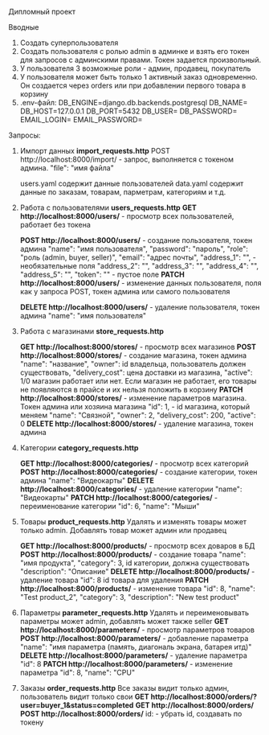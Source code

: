 Дипломный проект


Вводные
1. Создать суперпользователя
2. Создать пользователя с ролью admin в админке и взять его токен для запросов с админскими правами. Токен задается произвольный.
3. У пользователя 3 возможные роли - админ, продавец, покупатель
4. У пользователя может быть только 1 активный заказ одновременно. Он создается через orders или при добавлении первого товара в корзину
5. .env-файл:
    DB_ENGINE=django.db.backends.postgresql
    DB_NAME=
    DB_HOST=127.0.0.1
    DB_PORT=5432
    DB_USER=
    DB_PASSWORD=
    EMAIL_LOGIN=
    EMAIL_PASSWORD=



Запросы:
1. Импорт данных **import_requests.http**
	POST http://localhost:8000/import/ - запрос, выполняется с токеном админа. 
	"file": "имя файла"
	
	users.yaml содержит данные пользователей
	data.yaml содержит данные по заказам, товарам, парметрам, категориям  и т.д.

2. Работа с пользователями **users_requests.http** 
	**GET http://localhost:8000/users/** - просмотр всех пользователей, работает без токена
	
	**POST http://localhost:8000/users/** - создание пользователя, токен админа
	    "name": "имя пользователя",
    	"password": "пароль",
    	"role": "роль (admin, buyer, seller)",
    	"email": "адрес почты",
    	"address_1": "", - необязательные поля
    	"address_2": "",
    	"address_3": "",
    	"address_4": "",
    	"address_5": "",
    	"token": "" - пустое поле
	**PATCH http://localhost:8000/users/** - изменение данных пользователя, поля как у запроса POST, токен админа или самого пользователя
	
	**DELETE http://localhost:8000/users/** - удаление пользователя, токен админа
		"name": "имя пользователя"

3. Работа с магазинами **store_requests.http**

    **GET http://localhost:8000/stores/** - просмотр всех магазинов
    **POST http://localhost:8000/stores/** - создание магазина, токен админа
        "name": "название",
        "owner": id владельца, пользователь должен существовать,
        "delivery_cost": цена доставки из магазина,
        "active": 1/0 магазин работает или нет. Если магазин не работает, его товары не появляются в прайсе и их нельзя положить в корзину
	**PATCH http://localhost:8000/stores/** - изменение параметров магазина. Токен админа или хозяина магазина
        "id": 1, - id магазина, который меняем 
        "name": "Связной",
        "owner": 2,
        "delivery_cost": 200,
        "active": 0
	**DELETE http://localhost:8000/stores/** - удаление магазина, токен админа

4. Категории **category_requests.http**

	**GET http://localhost:8000/categories/** - просмотр всех категорий
	**POST http://localhost:8000/categories/** - создание категории, токен админа
		"name": "Видеокарты"
	**DELETE http://localhost:8000/categories/** - удаление категории
        "name": "Видеокарты"
	**PATCH http://localhost:8000/categories/** - переименование категории
        "id": 6,
        "name": "Мыши"

5. Товары **product_requests.http** Удалять и изменять товары может только admin. Добавлять товар может админ или продавец

    **GET http://localhost:8000/products/** - просмотр всех доваров в БД
    **POST http://localhost:8000/products/** - создание товара
        "name": "имя продукта",
        "category": 3, id категории, должна существовать
        "description": "Описание"
    **DELETE http://localhost:8000/products/** - удаление товара
        "id": 8 id товара для удаления
    **PATCH http://localhost:8000/products/** - изменение товара
        "id": 8,
        "name": "Test product_2",
        "category": 3,
        "description": "New test product"

6. Параметры **parameter_requests.http** Удалять и переименовывать параметры может admin, добавлять может также seller 
    **GET http://localhost:8000/parameters/** - просмотр параметров товаров
    **POST http://localhost:8000/parameters/** - добавление параметра 
        "name": "имя параметра (память, диагональ экрана, батарея итд)"
    **DELETE http://localhost:8000/parameters/** - удаление параметра
        "id": 8
    **PATCH http://localhost:8000/parameters/** - изменение параметра
        "id": 8,
        "name": "CPU"

7. Заказы **order_requests.http** Все заказы видит только админ, пользователь видит только свои 
    **GET http://localhost:8000/orders/?user=buyer_1&status=completed**
    **GET http://localhost:8000/orders/**
    **POST http://localhost:8000/orders/**
        id: - убрать id, создавать по токену 
